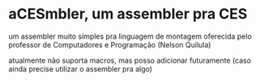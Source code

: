 # aCESmbler, um assembler pra CES

um assembler muito simples pra linguagem de montagem oferecida pelo professor de Computadores e Programação (Nelson Quilula)

atualmente não suporta macros, mas posso adicionar futuramente (caso ainda precise utilizar o assembler pra algo)
